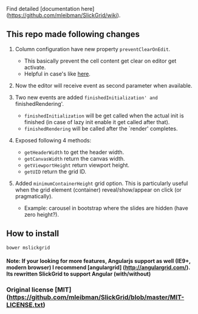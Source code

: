 Find detailed [documentation here] (https://github.com/mleibman/SlickGrid/wiki).

## This repo made following changes

1. Column configuration have new property `preventClearOnEdit`.
    - This basically prevent the cell content get clear on editor get activate.
    - Helpful in case's like [here](https://github.com/6pac/SlickGrid/issues/11).

2. Now the editor will receive event as second parameter when available.

3. Two new events are added `finishedInitialization' and `finishedRendering'.
    - `finishedInitialization` will be get called when the actual init is finished (in case of lazy init enable it get called after that).
    - `finishedRendering` will be called after the `render' completes.
    
4. Exposed following 4 methods:
    - `getHeaderWidth` to get the header width.
    - `getCanvasWidth` return the canvas width.
    - `getViewportHeight` return viewport height.
    - `getUID` return the grid ID.

5. Added `minimumContainerHeight` grid option. This is particularly useful when the grid element (container) reveal/show/appear on click (or pragmatically). 
    - Example: carousel in bootstrap where the slides are hidden (have zero height?).
    
    
## How to install

`bower mslickgrid`


#### Note: If your looking for more features, Angularjs support as well (IE9+, modern browser) I recommend [angulargrid] (http://angulargrid.com/). Its rewritten SlickGrid to support Angular (with/without)

### Original license [MIT] (https://github.com/mleibman/SlickGrid/blob/master/MIT-LICENSE.txt) 